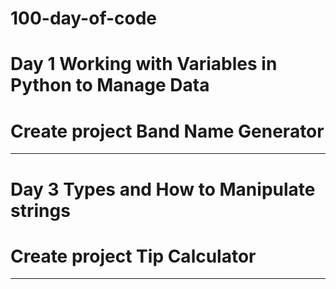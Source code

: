 # 100-day-of-code

# Day 1 Working with Variables in Python to Manage Data
# Create project Band Name Generator

--------------------------------------------------------------------------------------------

# Day 3 Types and How to Manipulate strings
# Create project Tip Calculator

---------------------------------------------------------------------------------------------


